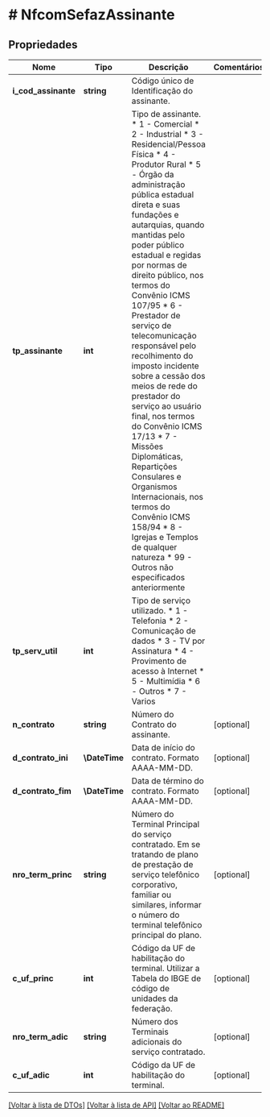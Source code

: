 # # NfcomSefazAssinante

## Propriedades

Nome | Tipo | Descrição | Comentários
------------ | ------------- | ------------- | -------------
**i_cod_assinante** | **string** | Código único de Identificação do assinante. |
**tp_assinante** | **int** | Tipo de assinante.  * 1 - Comercial  * 2 - Industrial  * 3 - Residencial/Pessoa Física  * 4 - Produtor Rural  * 5 - Órgão da administração pública estadual direta e suas fundações e autarquias, quando mantidas pelo poder público estadual e regidas por normas de direito público, nos termos do Convênio ICMS 107/95  * 6 - Prestador de serviço de telecomunicação responsável pelo recolhimento do imposto incidente sobre a cessão dos meios de rede do prestador do serviço ao usuário final, nos termos do Convênio ICMS 17/13  * 7 - Missões Diplomáticas, Repartições Consulares e Organismos Internacionais, nos termos do Convênio ICMS 158/94  * 8 - Igrejas e Templos de qualquer natureza  * 99 - Outros não especificados anteriormente |
**tp_serv_util** | **int** | Tipo de serviço utilizado.  * 1 - Telefonia  * 2 - Comunicação de dados  * 3 - TV por Assinatura  * 4 - Provimento de acesso à Internet  * 5 - Multimídia  * 6 - Outros  * 7 - Varios |
**n_contrato** | **string** | Número do Contrato do assinante. | [optional]
**d_contrato_ini** | **\DateTime** | Data de início do contrato.  Formato AAAA-MM-DD. | [optional]
**d_contrato_fim** | **\DateTime** | Data de término do contrato.  Formato AAAA-MM-DD. | [optional]
**nro_term_princ** | **string** | Número do Terminal Principal do serviço contratado.  Em se tratando de plano de prestação de serviço telefônico corporativo, familiar ou similares, informar o número do terminal telefônico principal do plano. | [optional]
**c_uf_princ** | **int** | Código da UF de habilitação do terminal.  Utilizar a  Tabela do IBGE de código de unidades da federação. | [optional]
**nro_term_adic** | **string** | Número dos Terminais adicionais do serviço contratado. | [optional]
**c_uf_adic** | **int** | Código da UF de habilitação do terminal. | [optional]

[[Voltar à lista de DTOs]](../../README.md#models) [[Voltar à lista de API]](../../README.md#endpoints) [[Voltar ao README]](../../README.md)
